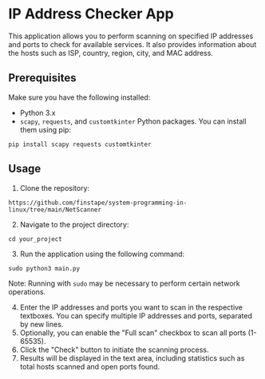 # IP Address Checker App

This application allows you to perform scanning on specified IP addresses and ports to check for available services. It also provides information about the hosts such as ISP, country, region, city, and MAC address.

## Prerequisites

Make sure you have the following installed:

- Python 3.x
- `scapy`, `requests`, and `customtkinter` Python packages. You can install them using pip:
```
pip install scapy requests customtkinter
```
## Usage

1. Clone the repository:
```
https://github.com/finstape/system-programming-in-linux/tree/main/NetScanner
```
2. Navigate to the project directory:
```
cd your_project
```
3. Run the application using the following command:
```
sudo python3 main.py
```
Note: Running with `sudo` may be necessary to perform certain network operations.

4. Enter the IP addresses and ports you want to scan in the respective textboxes. You can specify multiple IP addresses and ports, separated by new lines.
5. Optionally, you can enable the "Full scan" checkbox to scan all ports (1-65535).
6. Click the "Check" button to initiate the scanning process.
7. Results will be displayed in the text area, including statistics such as total hosts scanned and open ports found.
